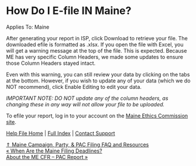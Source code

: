  How Do I E-file IN Maine?
==========

Applies To: Maine

After generating your report in ISP, click Download to retrieve your file. The downloaded efile is formatted as .xlsx. If you open the file with Excel, you will get a warning message at the top of the file. This is expected. Because ME has very specific Column Headers, we made some updates to ensure those Column Headers stayed intact.  

Even with this warning, you can still review your data by clicking on the tabs at the bottom. However, if you wish to update any of your data (which we do NOT recommend), click Enable Editing to edit your data.

*IMPORTANT NOTE: DO NOT update any of the column headers, as changing these in any way will not allow your file to be uploaded.*

To efile your report, log in to your account on the [Maine Ethics Commission site](https://mainecampaignfinance.com/#/index).

[Help File Home](/help/) | [Full Index](/Help-File-Directory/) | [Contact Support](mailto:support@ISPolitical.com)

[⇑ Maine Campaign, Party, & PAC Filing FAQ and Resources](/Maine-Campaign-Party-PAC-Filing-FAQ-and-Resources)  
[« When Are the Maine Filing Deadlines?](/When-Are-the-Maine-Filing-Deadlines)  
[About the ME CFR – PAC Report »](/About-the-ME-CFR-PAC)